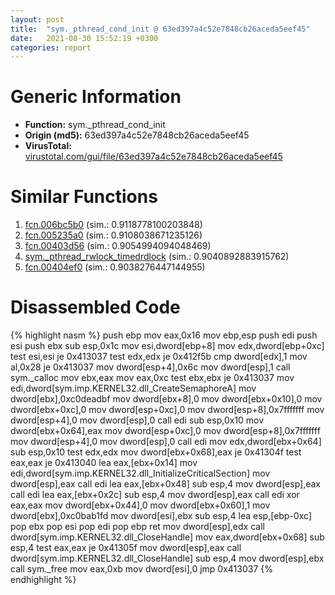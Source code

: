 ```yaml
---
layout: post
title:  "sym._pthread_cond_init @ 63ed397a4c52e7848cb26aceda5eef45"
date:   2021-08-30 15:52:19 +0300
categories: report
---
```


# Generic Information
- **Function:** sym.\_pthread\_cond\_init
- **Origin (md5):** 63ed397a4c52e7848cb26aceda5eef45
- **VirusTotal:** [virustotal.com/gui/file/63ed397a4c52e7848cb26aceda5eef45][virustotal_ref]



# Similar Functions

1. [fcn.006bc5b0][similar_1_ref] (sim.: 0.9118778100203848)
2. [fcn.005235a0][similar_2_ref] (sim.: 0.9108038671235126)
3. [fcn.00403d56][similar_3_ref] (sim.: 0.9054994094048469)
4. [sym.\_pthread\_rwlock\_timedrdlock][similar_4_ref] (sim.: 0.9040892883915762)
5. [fcn.00404ef0][similar_5_ref] (sim.: 0.9038276447144955)


# Disassembled Code

{% highlight nasm %}
push ebp
mov eax,0x16
mov ebp,esp
push edi
push esi
push ebx
sub esp,0x1c
mov esi,dword[ebp+8]
mov edx,dword[ebp+0xc]
test esi,esi
je 0x413037
test edx,edx
je 0x412f5b
cmp dword[edx],1
mov al,0x28
je 0x413037
mov dword[esp+4],0x6c
mov dword[esp],1
call sym._calloc
mov ebx,eax
mov eax,0xc
test ebx,ebx
je 0x413037
mov edi,dword[sym.imp.KERNEL32.dll_CreateSemaphoreA]
mov dword[ebx],0xc0deadbf
mov dword[ebx+8],0
mov dword[ebx+0x10],0
mov dword[ebx+0xc],0
mov dword[esp+0xc],0
mov dword[esp+8],0x7fffffff
mov dword[esp+4],0
mov dword[esp],0
call edi
sub esp,0x10
mov dword[ebx+0x64],eax
mov dword[esp+0xc],0
mov dword[esp+8],0x7fffffff
mov dword[esp+4],0
mov dword[esp],0
call edi
mov edx,dword[ebx+0x64]
sub esp,0x10
test edx,edx
mov dword[ebx+0x68],eax
je 0x41304f
test eax,eax
je 0x413040
lea eax,[ebx+0x14]
mov edi,dword[sym.imp.KERNEL32.dll_InitializeCriticalSection]
mov dword[esp],eax
call edi
lea eax,[ebx+0x48]
sub esp,4
mov dword[esp],eax
call edi
lea eax,[ebx+0x2c]
sub esp,4
mov dword[esp],eax
call edi
xor eax,eax
mov dword[ebx+0x44],0
mov dword[ebx+0x60],1
mov dword[ebx],0xc0bab1fd
mov dword[esi],ebx
sub esp,4
lea esp,[ebp-0xc]
pop ebx
pop esi
pop edi
pop ebp
ret 
mov dword[esp],edx
call dword[sym.imp.KERNEL32.dll_CloseHandle]
mov eax,dword[ebx+0x68]
sub esp,4
test eax,eax
je 0x41305f
mov dword[esp],eax
call dword[sym.imp.KERNEL32.dll_CloseHandle]
sub esp,4
mov dword[esp],ebx
call sym._free
mov eax,0xb
mov dword[esi],0
jmp 0x413037
{% endhighlight %}


[similar_1_ref]: /report/fcn.006bc5b0@c92f0480e2fbc88393d2c65c08a235e0
[similar_2_ref]: /report/fcn.005235a0@c92f0480e2fbc88393d2c65c08a235e0
[similar_3_ref]: /report/fcn.00403d56@8c10f6a1b7643ed6e914352ded4b58e0
[similar_4_ref]: /report/sym._pthread_rwlock_timedrdlock@63ed397a4c52e7848cb26aceda5eef45
[similar_5_ref]: /report/fcn.00404ef0@c92f0480e2fbc88393d2c65c08a235e0
[virustotal_ref]: https://www.virustotal.com/gui/file/63ed397a4c52e7848cb26aceda5eef45
